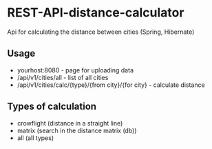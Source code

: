 # REST-API-distance-calculator  
Api for calculating the distance between cities  (Spring, Hibernate)
  
## Usage  
- yourhost:8080 - page for uploading data  
- /api/v1/cities/all - list of all cities  
- /api/v1/cities/calc/{type}/{from city}/{for city} - calculate distance  
  
## Types of calculation  
- crowflight (distance in a straight line)
- matrix (search in the distance matrix (db))
- all (all types)
